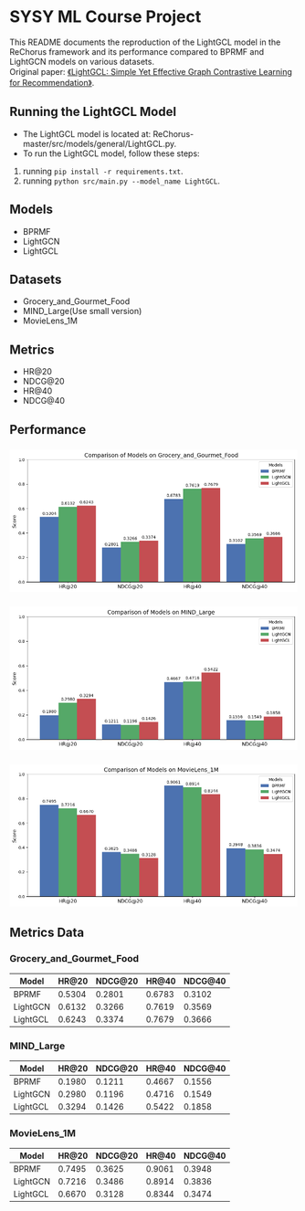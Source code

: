 # SYSY ML Course Project

This README documents the reproduction of the LightGCL model in the ReChorus framework and its performance compared to BPRMF and LightGCN models on various datasets.\
Original paper: [《LightGCL: Simple Yet Effective Graph Contrastive Learning for Recommendation》](https://openreview.net/forum?id=FKXVK9dyMM).

## Running the LightGCL Model
- The LightGCL model is located at: ReChorus-master/src/models/general/LightGCL.py.
- To run the LightGCL model, follow these steps:

1. running `pip install -r requirements.txt`.
2. running `python src/main.py --model_name LightGCL`.
   
## Models

- BPRMF
- LightGCN
- LightGCL

## Datasets

- Grocery_and_Gourmet_Food
- MIND_Large(Use small version)
- MovieLens_1M

## Metrics

- HR@20
- NDCG@20
- HR@40
- NDCG@40

## Performance

### 
![Grocery Performance](result/Grocery_and_Gourmet_Food.png)

### 
![MIND Performance](result/MIND_Large.png)

### 
![MovieLens Performance](result/MovieLens_1M.png)

## Metrics Data

### Grocery_and_Gourmet_Food

| Model   | HR@20    | NDCG@20  | HR@40    | NDCG@40  |
|---------|----------|----------|----------|----------|
| BPRMF   | 0.5304   | 0.2801   | 0.6783   | 0.3102   |
| LightGCN| 0.6132   | 0.3266   | 0.7619   | 0.3569   |
| LightGCL| 0.6243   | 0.3374   | 0.7679   | 0.3666   |

### MIND_Large

| Model   | HR@20    | NDCG@20  | HR@40    | NDCG@40  |
|---------|----------|----------|----------|----------|
| BPRMF   | 0.1980   | 0.1211   | 0.4667   | 0.1556   |
| LightGCN| 0.2980   | 0.1196   | 0.4716   | 0.1549   |
| LightGCL| 0.3294   | 0.1426   | 0.5422   | 0.1858   |

### MovieLens_1M

| Model   | HR@20    | NDCG@20  | HR@40    | NDCG@40  |
|---------|----------|----------|----------|----------|
| BPRMF   | 0.7495   | 0.3625   | 0.9061   | 0.3948   |
| LightGCN| 0.7216   | 0.3486   | 0.8914   | 0.3836   |
| LightGCL| 0.6670   | 0.3128   | 0.8344   | 0.3474   |


